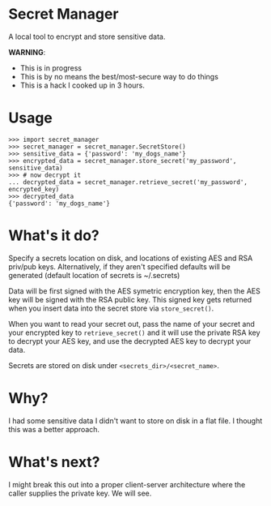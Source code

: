 # Secret Manager
A local tool to encrypt and store sensitive data.

**WARNING**:
- This is in progress
- This is by no means the best/most-secure way to do things
- This is a hack I cooked up in 3 hours.

# Usage
```
>>> import secret_manager
>>> secret_manager = secret_manager.SecretStore()
>>> sensitive_data = {'password': 'my_dogs_name'}
>>> encrypted_data = secret_manager.store_secret('my_password', sensitive_data)
>>> # now decrypt it
... decrypted_data = secret_manager.retrieve_secret('my_password', encrypted_key)
>>> decrypted_data
{'password': 'my_dogs_name'}
```

# What's it do? 
Specify a secrets location on disk, and locations of existing AES and RSA priv/pub keys. Alternatively, if they aren't specified defaults will be generated (default location of secrets is ~/.secrets)

Data will be first signed with the AES symetric encryption key, then the AES key will be signed with the RSA public key. This signed key gets returned when you insert data into the secret store via `store_secret()`.

When you want to read your secret out, pass the name of your secret and your encrypted key to `retrieve_secret()` and it will use the private RSA key to decrypt your AES key, and use the decrypted AES key to decrypt your data. 

Secrets are stored on disk under `<secrets_dir>/<secret_name>`. 

# Why?
I had some sensitive data I didn't want to store on disk in a flat file. I thought this was a better approach. 

# What's next?
I might break this out into a proper client-server architecture where the caller supplies the private key. We will see. 
